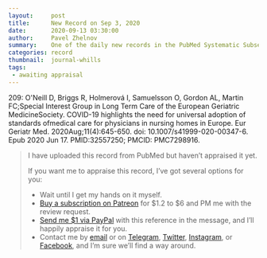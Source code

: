 ```yaml
---
layout:     post
title:      New Record on Sep 3, 2020
date:       2020-09-13 03:30:00
author:     Pavel Zhelnov
summary:    One of the daily new records in the PubMed Systematic Subset indexed by Sep 3, 2020.
categories: record
thumbnail:  journal-whills
tags:
 - awaiting appraisal
---
```


209: O'Neill D, Briggs R, Holmerová I, Samuelsson O, Gordon AL, Martin FC;Special Interest Group in Long Term Care of the European Geriatric MedicineSociety. COVID-19 highlights the need for universal adoption of standards ofmedical care for physicians in nursing homes in Europe. Eur Geriatr Med. 2020Aug;11(4):645-650. doi: 10.1007/s41999-020-00347-6. Epub 2020 Jun 17. PMID:32557250; PMCID: PMC7298916.


> I have uploaded this record from PubMed but haven’t appraised it yet.
>
> If you want me to appraise this record, I’ve got several options for you:
> * Wait until I get my hands on it myself.
> * [Buy a subscription on Patreon](https://patreon.com/zheln) for $1.2 to $6 and PM me with the review request.
> * [Send me $1 via PayPal](https://paypal.me/pjelnov) with this reference in the message, and I’ll happily appraise it for you.
> * Contact me by [email](mailto:pavel@zheln.com) or on [Telegram](https://t.me/drzhelnov), [Twitter](https://twitter.com/drzhelnov), [Instagram](https://instagram.com/igzheln), or [Facebook](https://facebook.com/drzhelnov), and I’m sure we’ll find a way around.
